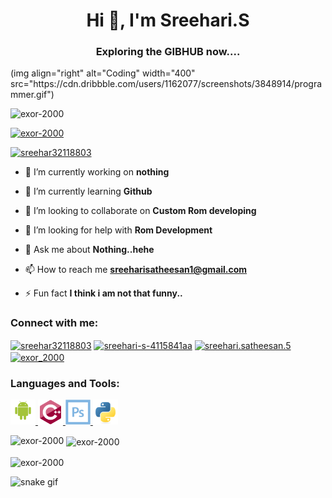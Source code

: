 <h1 align="center">Hi 👋, I'm Sreehari.S</h1>
<h3 align="center">Exploring the GIBHUB now....</h3>
(img align="right" alt="Coding" width="400" src="https://cdn.dribbble.com/users/1162077/screenshots/3848914/programmer.gif")

<p align="left"> <img src="https://komarev.com/ghpvc/?username=exor-2000&label=Profile%20views&color=0e75b6&style=flat" alt="exor-2000" /> </p>

<p align="left"> <a href="https://github.com/ryo-ma/github-profile-trophy"><img src="https://github-profile-trophy.vercel.app/?username=exor-2000" alt="exor-2000" /></a> </p>

<p align="left"> <a href="https://twitter.com/sreehar32118803" target="blank"><img src="https://img.shields.io/twitter/follow/sreehar32118803?logo=twitter&style=for-the-badge" alt="sreehar32118803" /></a> </p>

- 🔭 I’m currently working on **nothing**

- 🌱 I’m currently learning **Github**

- 👯 I’m looking to collaborate on **Custom Rom developing**

- 🤝 I’m looking for help with **Rom Development**

- 💬 Ask me about **Nothing..hehe**

- 📫 How to reach me **sreeharisatheesan1@gmail.com**

- ⚡ Fun fact **I think i am not that funny..**

<h3 align="left">Connect with me:</h3>
<p align="left">
<a href="https://twitter.com/sreehar32118803" target="blank"><img align="center" src="https://raw.githubusercontent.com/rahuldkjain/github-profile-readme-generator/master/src/images/icons/Social/twitter.svg" alt="sreehar32118803" height="30" width="40" /></a>
<a href="https://linkedin.com/in/sreehari-s-4115841aa" target="blank"><img align="center" src="https://raw.githubusercontent.com/rahuldkjain/github-profile-readme-generator/master/src/images/icons/Social/linked-in-alt.svg" alt="sreehari-s-4115841aa" height="30" width="40" /></a>
<a href="https://fb.com/sreehari.satheesan.5" target="blank"><img align="center" src="https://raw.githubusercontent.com/rahuldkjain/github-profile-readme-generator/master/src/images/icons/Social/facebook.svg" alt="sreehari.satheesan.5" height="30" width="40" /></a>
<a href="https://instagram.com/exor_2000" target="blank"><img align="center" src="https://raw.githubusercontent.com/rahuldkjain/github-profile-readme-generator/master/src/images/icons/Social/instagram.svg" alt="exor_2000" height="30" width="40" /></a>
</p>

<h3 align="left">Languages and Tools:</h3>
<p align="left"> <a href="https://developer.android.com" target="_blank" rel="noreferrer"> <img src="https://raw.githubusercontent.com/devicons/devicon/master/icons/android/android-original-wordmark.svg" alt="android" width="40" height="40"/> </a> <a href="https://www.w3schools.com/cpp/" target="_blank" rel="noreferrer"> <img src="https://raw.githubusercontent.com/devicons/devicon/master/icons/cplusplus/cplusplus-original.svg" alt="cplusplus" width="40" height="40"/> </a> <a href="https://www.photoshop.com/en" target="_blank" rel="noreferrer"> <img src="https://raw.githubusercontent.com/devicons/devicon/master/icons/photoshop/photoshop-line.svg" alt="photoshop" width="40" height="40"/> </a> <a href="https://www.python.org" target="_blank" rel="noreferrer"> <img src="https://raw.githubusercontent.com/devicons/devicon/master/icons/python/python-original.svg" alt="python" width="40" height="40"/> </a> </p>

<p><img align="left" src="https://github-readme-stats.vercel.app/api/top-langs?username=exor-2000&show_icons=true&locale=en&layout=compact" alt="exor-2000" /></p>

<p>&nbsp;<img align="center" src="https://github-readme-stats.vercel.app/api?username=exor-2000&show_icons=true&locale=en" alt="exor-2000" /></p>

<p><img align="center" src="https://github-readme-streak-stats.herokuapp.com/?user=exor-2000&" alt="exor-2000" /></p>

![snake gif](https://github.com/exor-2000/exor-2000/blob/output/github-contribution-grid-snake.gif)
